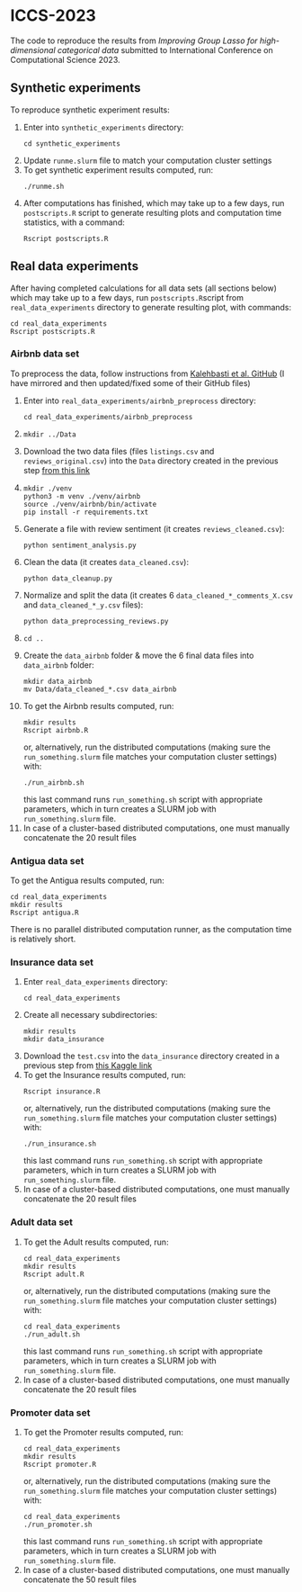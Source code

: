 # ICCS-2023

The code to reproduce the results from *Improving Group Lasso for high-dimensional categorical data* submitted to International Conference on Computational Science 2023.

## Synthetic experiments

To reproduce synthetic experiment results:

1. Enter into `synthetic_experiments` directory:
   ```{bash}
   cd synthetic_experiments
   ```
2. Update `runme.slurm` file to match your computation cluster settings
3. To get synthetic experiment results computed, run:
   ```{bash}
   ./runme.sh
   ```
4. After computations has finished, which may take up to a few days, run `postscripts.R` script to generate resulting plots and computation time statistics, with a command:
   ```{bash}
   Rscript postscripts.R
   ```


## Real data experiments

After having completed calculations for all data sets (all sections below) which may take up to a few days, run `postscripts.R`script from `real_data_experiments` directory to generate resulting plot, with commands:

```{bash}
cd real_data_experiments
Rscript postscripts.R
```

### Airbnb data set

To preprocess the data, follow instructions from [Kalehbasti et al. GitHub](https://github.com/PouyaREZ/AirBnbPricePrediction) (I have mirrored and then updated/fixed some of their GitHub files)

1.  Enter into `real_data_experiments/airbnb_preprocess` directory:
    ```{bash}
    cd real_data_experiments/airbnb_preprocess
    ```
2.  ```{bash}
    mkdir ../Data
    ```
3.  Download the two data files (files `listings.csv` and `reviews_original.csv`) into the `Data` directory created in the previous step [from this link](https://drive.google.com/drive/folders/1xk5RyR-UgF6M-ddhn11SXHEWJeB0fQo5?usp=sharing)
4.  ```{bash}
    mkdir ./venv
    python3 -m venv ./venv/airbnb
    source ./venv/airbnb/bin/activate
    pip install -r requirements.txt
    ```
5.  Generate a file with review sentiment (it creates `reviews_cleaned.csv`): 
    ```{bash}
    python sentiment_analysis.py
    ``` 
6.  Clean the data (it creates `data_cleaned.csv`): 
    ```{bash}
    python data_cleanup.py
    ``` 
7.  Normalize and split the data (it creates 6 `data_cleaned_*_comments_X.csv` and `data_cleaned_*_y.csv` files): 
    ```{bash}
    python data_preprocessing_reviews.py
    ```
8.  ```{bash}
    cd ..
    ```
9.  Create the `data_airbnb` folder & move the 6 final data files into `data_airbnb` folder:
    ```{bash}
    mkdir data_airbnb
    mv Data/data_cleaned_*.csv data_airbnb
    ```
10. To get the Airbnb results computed, run:
    ```{bash}
    mkdir results
    Rscript airbnb.R
    ```
    or, alternatively, run the distributed computations (making sure the `run_something.slurm` file matches your computation cluster settings) with:
    ```{bash}
    ./run_airbnb.sh
    ```
    this last command runs `run_something.sh` script with appropriate parameters, which in turn creates a SLURM job with `run_something.slurm` file.
11. In case of a cluster-based distributed computations, one must manually concatenate the 20 result files 
    


### Antigua data set

To get the Antigua results computed, run:
```{bash}
cd real_data_experiments
mkdir results
Rscript antigua.R
```

There is no parallel distributed computation runner, as the computation time is relatively short.

### Insurance data set

1.  Enter `real_data_experiments` directory:
    ```{bash}
    cd real_data_experiments
    ```
2.  Create all necessary subdirectories:
    ```{bash}
    mkdir results
    mkdir data_insurance
    ```
3.  Download the `test.csv` into the `data_insurance` directory created in a previous step from [this Kaggle link](https://www.kaggle.com/c/prudential-life-insurance-assessment/data)
4.  To get the Insurance results computed, run:
    ```{bash}
    Rscript insurance.R
    ```
    or, alternatively, run the distributed computations (making sure the `run_something.slurm` file matches your computation cluster settings) with:
    ```{bash}
    ./run_insurance.sh
    ```
    this last command runs `run_something.sh` script with appropriate parameters, which in turn creates a SLURM job with `run_something.slurm` file.
5. In case of a cluster-based distributed computations, one must manually concatenate the 20 result files 



### Adult data set

1.  To get the Adult results computed, run:
    ```{bash}
    cd real_data_experiments
    mkdir results
    Rscript adult.R
    ```
    or, alternatively, run the distributed computations (making sure the `run_something.slurm` file matches your computation cluster settings) with:
    ```{bash}
    cd real_data_experiments
    ./run_adult.sh
    ```
    this last command runs `run_something.sh` script with appropriate parameters, which in turn creates a SLURM job with `run_something.slurm` file.
2. In case of a cluster-based distributed computations, one must manually concatenate the 20 result files 

### Promoter data set

1.  To get the Promoter results computed, run:
    ```{bash}
    cd real_data_experiments
    mkdir results
    Rscript promoter.R
    ```
    or, alternatively, run the distributed computations (making sure the `run_something.slurm` file matches your computation cluster settings) with:
    ```{bash}
    cd real_data_experiments
    ./run_promoter.sh
    ```
    this last command runs `run_something.sh` script with appropriate parameters, which in turn creates a SLURM job with `run_something.slurm` file.
2. In case of a cluster-based distributed computations, one must manually concatenate the 50 result files 
